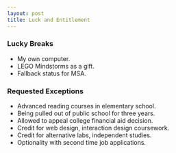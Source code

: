 ```yaml
---
layout: post
title: Luck and Entitlement
---
```


### Lucky Breaks

+ My own computer.
+ LEGO Mindstorms as a gift.
+ Fallback status for MSA.

### Requested Exceptions

+ Advanced reading courses in elementary school.
+ Being pulled out of public school for three years.
+ Allowed to appeal college financial aid decision.
+ Credit for web design, interaction design coursework.
+ Credit for alternative labs, independent studies.
+ Optionality with second time job applications.